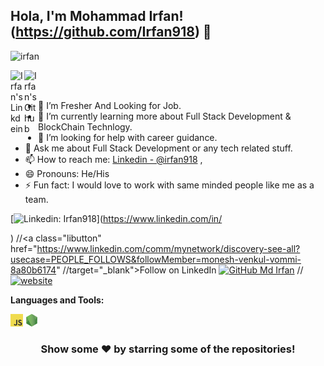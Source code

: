 ## Hola, I'm Mohammad Irfan! (https://github.com/Irfan918) 👋

<p align="left"> <img src="https://komarev.com/ghpvc/?username=iampawan&label=Views&color=blue&style=plastic" alt="irfan" /> </p>


<a href="https://www.linkedin.com/in/mohammad-irfan-93a38212b/">
  <img align="left" alt="Irfan's Linkdein" width="22px" src="https://cdn.jsdelivr.net/npm/simple-icons@v3/icons/linkedin.svg" />
</a>
<a href="https://github.com/irfan918">
  <img align="left" alt="Irfan's Github" width="22px" src="https://cdn.jsdelivr.net/npm/simple-icons@v3/icons/github.svg" />
</a>
<br/>
<br/>



- 🔭 I’m Fresher And Looking for Job.
- 🌱 I’m currently learning more about Full Stack Development & BlockChain Technlogy.
- 🤔 I’m looking for help with career guidance.
- 💬 Ask me about Full Stack Development or any tech related stuff.
- 📫 How to reach me: [Linkedin - @irfan918](https://www.linkedin.com/in/) , 
- 😄 Pronouns: He/His
- ⚡ Fun fact: I would love to work with same minded people like me as a team.

[![Linkedin: Irfan918](https://img.shields.io/badge/-Irfan-blue?style=flat-square&logo=Linkedin&logoColor=white&link=https://www.linkedin.com/in/mohammad-irfan-93a38212b/)](https://www.linkedin.com/in/


)
//<a class="libutton" href="https://www.linkedin.com/comm/mynetwork/discovery-see-all?usecase=PEOPLE_FOLLOWS&followMember=monesh-venkul-vommi-8a80b6174" //target="_blank">Follow on LinkedIn</a>
[![GitHub Md Irfan](https://img.shields.io/github/followers/iampawan?label=follow&style=social)](https://github.com/irfan918)
//[![website](https://img.shields.io/badge/PortfolioWebsite-MoneshVenkul.live-2648ff?style=flat-square&logo=google-chrome)](https://irfan918.github.io/)


**Languages and Tools:**  

<code><img height="20" src="https://raw.githubusercontent.com/github/explore/80688e429a7d4ef2fca1e82350fe8e3517d3494d/topics/javascript/javascript.png"></code>
<code><img height="20" src="https://raw.githubusercontent.com/github/explore/80688e429a7d4ef2fca1e82350fe8e3517d3494d/topics/nodejs/nodejs.png"></code>    


<div align="center">

### Show some ❤️ by starring some of the repositories!

</div>

